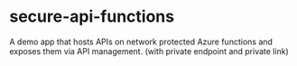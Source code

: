 

# secure-api-functions
A demo app that hosts APIs on network protected Azure functions and exposes them via API management. (with private endpoint and private link)
